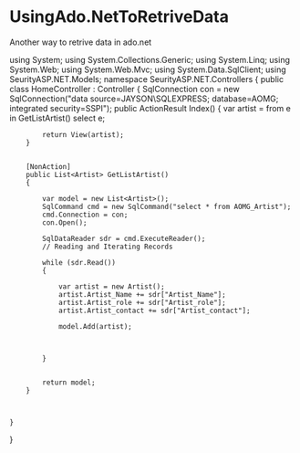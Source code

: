 # UsingAdo.NetToRetriveData

Another way to retrive data in ado.net


using System;
using System.Collections.Generic;
using System.Linq;
using System.Web;
using System.Web.Mvc;
using System.Data.SqlClient;
using SeurityASP.NET.Models;
namespace SeurityASP.NET.Controllers
{
    public class HomeController : Controller
    {
        SqlConnection con = new SqlConnection("data source=JAYSON\\SQLEXPRESS; database=AOMG; integrated security=SSPI");
        public ActionResult Index()
        {
            var artist = from e in GetListArtist()
                         select e;

            return View(artist);
        }


        [NonAction]
        public List<Artist> GetListArtist()
        {

            var model = new List<Artist>();
            SqlCommand cmd = new SqlCommand("select * from AOMG_Artist");
            cmd.Connection = con;
            con.Open();

            SqlDataReader sdr = cmd.ExecuteReader();
            // Reading and Iterating Records  
          
            while (sdr.Read())
            {

                var artist = new Artist();
                artist.Artist_Name += sdr["Artist_Name"];
                artist.Artist_role += sdr["Artist_role"];
                artist.Artist_contact += sdr["Artist_contact"];

                model.Add(artist);



            }


            return model;
        }



    }
}
